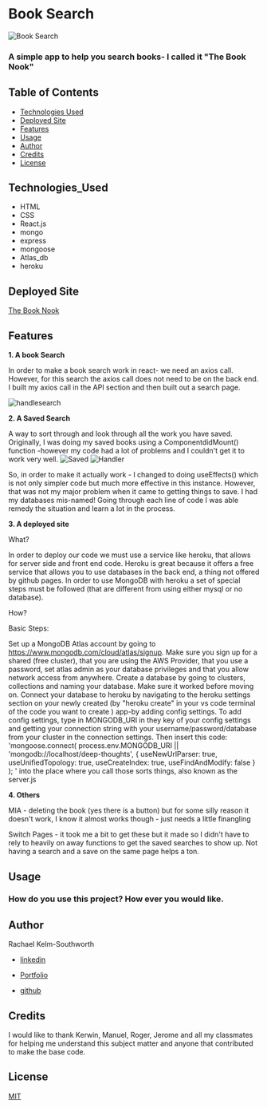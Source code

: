 # Book Search
![Book Search](FrontPage.png)

### A simple app to help you search books- I called it "The Book Nook"

## Table of Contents
* [Technologies Used](Technologies_Used)
* [Deployed Site](Deployed)
* [Features](Features)
* [Usage](Usage)
* [Author](Author)
* [Credits](Credits)
* [License](License)

## Technologies_Used
* HTML 
* CSS
* React.js
* mongo
* express
* mongoose
* Atlas_db
* heroku 


## Deployed Site
[The Book Nook](https://pure-dawn-66807.herokuapp.com/)

## Features 
 

__1. A book Search__
 
In order to make a book search work in react- we need an axios call. However, for this search the axios call does not need to be on the back end. I built my axios call in the API section and then built out a search page. 

<!-- ![axios call](axioscall.png) -->
![handlesearch](handlesearch.png)

__2. A Saved Search__

A way to sort through and look through all the work you have saved. Originally, I was doing my saved books using a ComponentdidMount() function -however my code had a lot of problems and I couldn't get it to work very well.
![Saved](Saved.png)
![Handler](savehandler.png)

So, in order to make it actually work - I changed to doing useEffects() which is not only simpler code but much more effective in this instance. However, that was not my major problem when it came to getting things to save. I had my databases mis-named! Going through each line of code I was able remedy the situation and learn a lot in the process.

__3. A deployed site__

What?

In order to deploy our code we must use a service like heroku, that allows for server side and front end code. Heroku is great because it offers a free service that allows you to use databases in the back end, a thing not offered by github pages. In order to use MongoDB with heroku a set of special steps must be followed (that are different from using either mysql or no database).

How?

Basic Steps:

Set up a MongoDB Atlas account by going to https://www.mongodb.com/cloud/atlas/signup. Make sure you sign up for a shared (free cluster), that you are using the AWS Provider, that you use a password, set atlas admin as your database privileges and that you allow network access from anywhere.
Create a database by going to clusters, collections and naming your database. Make sure it worked before moving on.
Connect your database to heroku by navigating to the heroku settings section on your newly created (by "heroku create" in your vs code terminal of the code you want to create ) app-by adding config settings.
To add config settings, type in MONGODB_URI in they key of your config settings and getting your connection string with your username/password/database from your cluster in the connection settings.
Then insert this code: 'mongoose.connect( process.env.MONGODB_URI || 'mongodb://localhost/deep-thoughts', { useNewUrlParser: true, useUnifiedTopology: true, useCreateIndex: true, useFindAndModify: false } ); ' into the place where you call those sorts things, also known as the server.js

__4. Others__

MIA - deleting the book (yes there is a button) but for some silly reason it doesn't work, I know it almost works though - just needs a little finangling

Switch Pages - it took me a bit to get these but it made so I didn't have to rely to heavily on away functions to get the saved searches to show up. Not having a search and a save on the same page helps a ton.

## Usage
### How do you use this project? How ever you would like.
 
## Author 
Rachael Kelm-Southworth

* [linkedin](https://www.linkedin.com/in/rachael-kelm-southworth-87a3831b3) 

* [Portfolio](https://rksouth.github.io/React-Portfolio/ )

* [github](https://github.com/RKSouth/)

 ## Credits

I would like to thank Kerwin, Manuel, Roger, Jerome and all my classmates for helping me understand this subject matter and anyone that contributed to make the base code.

## License
[MIT](https://choosealicense.com/licenses/mit/)

